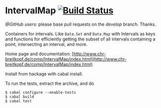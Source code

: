 # IntervalMap [![Build Status](https://travis-ci.org/bokesan/IntervalMap.svg?branch=master)](https://travis-ci.org/bokesan/IntervalMap)

*@GitHub users:* please base pull requests on the *develop* branch. Thanks.

Containers for intervals. Like `Data.Set` and `Data.Map` with
Intervals as keys and functions for efficiently getting the subset
of all intervals containing a point, intersecting an interval, and more.

Home page and documentation: [http://www.chr-breitkopf.de/comp/IntervalMap/index.html](http://www.chr-breitkopf.de/comp/IntervalMap/index.html)

Install from hackage with cabal install.

To run the tests, extract the archive, and do

    $ cabal configure --enable-tests
    $ cabal build
    $ cabal test
